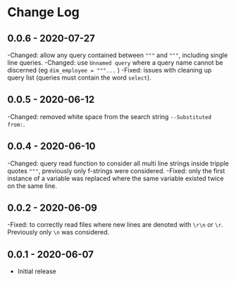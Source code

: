 # Change Log

## 0.0.6 - 2020-07-27

-Changed: allow any query contained between `"""` and `"""`, including single line queries.
-Changed: use `Unnamed query` where a query name cannot be discerned (eg `dim_employee = """...` )
-Fixed: issues with cleaning up query list (queries must contain the word `select`).


## 0.0.5 - 2020-06-12

-Changed: removed white space from the search string `--Substituted from:`.


## 0.0.4 - 2020-06-10

-Changed: query read function to consider all multi line strings inside tripple quotes `"""`, previously only f-strings were considered.
-Fixed: only the first instance of a variable was replaced where the same variable existed twice on the same line.


## 0.0.2 - 2020-06-09

-Fixed: to correctly read files where new lines are denoted with `\r\n` or `\r`. Previously only `\n` was considered.


## 0.0.1 - 2020-06-07

- Initial release

